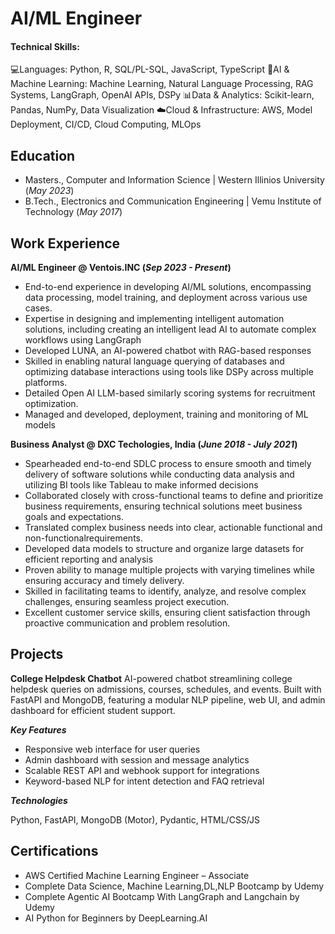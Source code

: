 # AI/ML Engineer

#### Technical Skills: 
💻Languages: Python, R, SQL/PL-SQL, JavaScript, TypeScript
🤖AI & Machine Learning: Machine Learning, Natural Language Processing, RAG Systems, LangGraph, OpenAI APIs, DSPy
📊Data & Analytics: Scikit-learn, Pandas, NumPy, Data Visualization
☁️Cloud & Infrastructure: AWS, Model Deployment, CI/CD, Cloud Computing, MLOps

## Education
- Masters., Computer and Information Science | Western Illinios University (_May 2023_)								       		          		
- B.Tech., Electronics and Communication Engineering  | Vemu Institute of Technology (_May 2017_)

## Work Experience
**AI/ML Engineer @ Ventois.INC (_Sep 2023 - Present_)**
- End-to-end experience in developing AI/ML solutions, encompassing data processing, model training, and deployment across various use cases.
- Expertise in designing and implementing intelligent automation solutions, including creating an intelligent lead AI to automate complex workflows using LangGraph
- Developed LUNA, an AI-powered chatbot with RAG-based responses
- Skilled in enabling natural language querying of databases and optimizing database interactions using tools like DSPy across multiple platforms.
- Detailed Open AI LLM-based similarly scoring systems for recruitment optimization.
- Managed and developed, deployment, training and monitoring of ML models
  
**Business Analyst @ DXC Techologies, India (_June 2018 - July 2021_)**

- Spearheaded end-to-end SDLC process to ensure smooth and timely delivery of software solutions while conducting data analysis and utilizing BI tools like Tableau to make informed
decisions
- Collaborated closely with cross-functional teams to define and prioritize business requirements, ensuring technical solutions meet business goals and expectations.
- Translated complex business needs into clear, actionable functional and non-functionalrequirements.
- Developed data models to structure and organize large datasets for efficient reporting and analysis
- Proven ability to manage multiple projects with varying timelines while ensuring accuracy and timely delivery.
- Skilled in facilitating teams to identify, analyze, and resolve complex challenges, ensuring seamless project execution.
- Excellent customer service skills, ensuring client satisfaction through proactive communication and problem resolution.

## Projects
**College Helpdesk Chatbot**
  AI-powered chatbot streamlining college helpdesk queries on admissions, courses, schedules, and events. Built with FastAPI and MongoDB, featuring a modular NLP pipeline, web UI, and admin dashboard for efficient student support.  

_**Key Features**_ 
- Responsive web interface for user queries 
- Admin dashboard with session and message analytics  
- Scalable REST API and webhook support for integrations  
- Keyword-based NLP for intent detection and FAQ retrieval

_**Technologies**_

Python, FastAPI, MongoDB (Motor), Pydantic, HTML/CSS/JS


## Certifications
- AWS Certified Machine Learning Engineer – Associate
- Complete Data Science, Machine Learning,DL,NLP Bootcamp by Udemy
- Complete Agentic AI Bootcamp With LangGraph and Langchain by Udemy
- AI Python for Beginners by DeepLearning.AI
